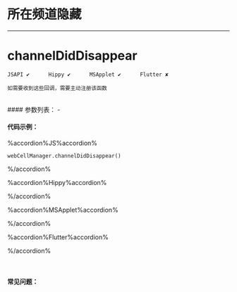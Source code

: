 # 所在频道隐藏 
---
# channelDidDisappear

```
JSAPI ✔      Hippy ✔      MSApplet ✔      Flutter ✘

如需要收到这些回调，需要主动注册该函数
```
<br>
#### 参数列表：
-
<br>

#### 代码示例：


%accordion%JS%accordion%

```
webCellManager.channelDidDisappear()

```

%/accordion%

%accordion%Hippy%accordion%

%/accordion%

%accordion%MSApplet%accordion%

%/accordion%

%accordion%Flutter%accordion%

%/accordion%

<br>

#### 常见问题：

